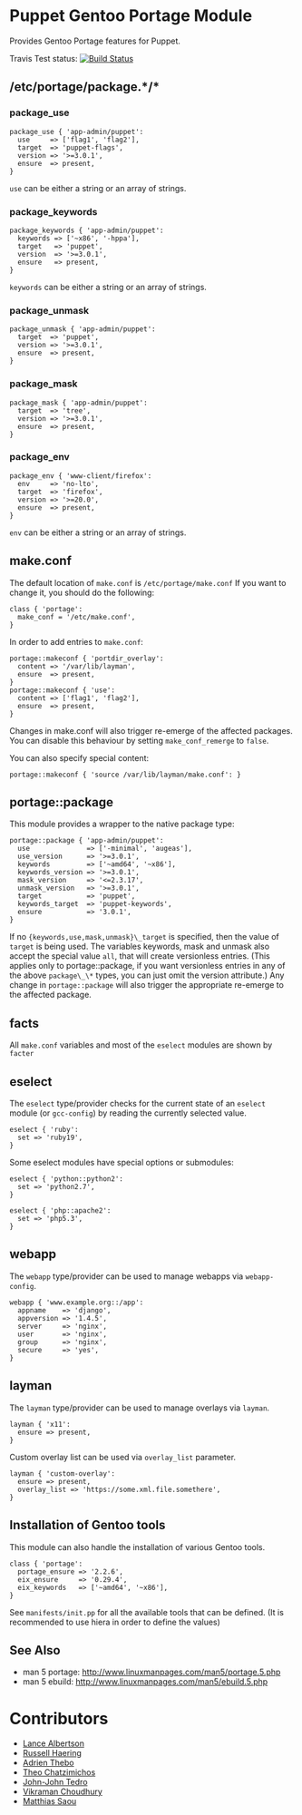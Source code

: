 Puppet Gentoo Portage Module
============================

Provides Gentoo Portage features for Puppet.

Travis Test status: [![Build
Status](https://travis-ci.org/gentoo/puppet-portage.png?branch=master)](https://travis-ci.org/gentoo/puppet-portage)

## /etc/portage/package.\*/\*

### package\_use

    package_use { 'app-admin/puppet':
      use     => ['flag1', 'flag2'],
      target  => 'puppet-flags',
      version => '>=3.0.1',
      ensure  => present,
    }

`use` can be either a string or an array of strings.

### package\_keywords

    package_keywords { 'app-admin/puppet':
      keywords => ['~x86', '-hppa'],
      target   => 'puppet',
      version  => '>=3.0.1',
      ensure   => present,
    }

`keywords` can be either a string or an array of strings.

### package\_unmask

    package_unmask { 'app-admin/puppet':
      target  => 'puppet',
      version => '>=3.0.1',
      ensure  => present,
    }

### package\_mask

    package_mask { 'app-admin/puppet':
      target  => 'tree',
      version => '>=3.0.1',
      ensure  => present,
    }

### package\_env

    package_env { 'www-client/firefox':
      env     => 'no-lto',
      target  => 'firefox',
      version => '>=20.0',
      ensure  => present,
    }

`env` can be either a string or an array of strings.

## make.conf

The default location of `make.conf` is `/etc/portage/make.conf`
If you want to change it, you should do the following:

    class { 'portage':
      make_conf = '/etc/make.conf',
    }

In order to add entries to `make.conf`:

    portage::makeconf { 'portdir_overlay':
      content => '/var/lib/layman',
      ensure  => present,
    }
    portage::makeconf { 'use':
      content => ['flag1', 'flag2'],
      ensure  => present,
    }

Changes in make.conf will also trigger re-emerge of the affected packages. You can disable this behaviour by setting `make_conf_remerge` to `false`.

You can also specify special content:

    portage::makeconf { 'source /var/lib/layman/make.conf': }

## portage::package

This module provides a wrapper to the native package type:

    portage::package { 'app-admin/puppet':
      use              => ['-minimal', 'augeas'],
      use_version      => '>=3.0.1',
      keywords         => ['~amd64', '~x86'],
      keywords_version => '>=3.0.1',
      mask_version     => '<=2.3.17',
      unmask_version   => '>=3.0.1',
      target           => 'puppet',
      keywords_target  => 'puppet-keywords',
      ensure           => '3.0.1',
    }

If no `{keywords,use,mask,unmask}\_target` is specified, then the value of `target`
is being used.  The variables keywords, mask and unmask also accept the special
value `all`, that will create versionless entries. (This applies only to
portage::package, if you want versionless entries in any of the above
`package\_\*` types, you can just omit the version attribute.) Any change in
`portage::package` will also trigger the appropriate re-emerge to the affected
package.

## facts

All `make.conf` variables and most of the `eselect` modules are shown by `facter`

## eselect

The `eselect` type/provider checks for the current state of an `eselect` module
(or `gcc-config`) by reading the currently selected value.

    eselect { 'ruby':
      set => 'ruby19',
    }

Some eselect modules have special options or submodules:

    eselect { 'python::python2':
      set => 'python2.7',
    }

    eselect { 'php::apache2':
      set => 'php5.3',
    }

## webapp

The `webapp` type/provider can be used to manage webapps via `webapp-config`.

    webapp { 'www.example.org::/app':
      appname    => 'django',
      appversion => '1.4.5',
      server     => 'nginx',
      user       => 'nginx',
      group      => 'nginx',
      secure     => 'yes',
    }

## layman

The `layman` type/provider can be used to manage overlays via `layman`.

    layman { 'x11':
      ensure => present,
    }

Custom overlay list can be used via `overlay_list` parameter.

    layman { 'custom-overlay':
      ensure => present,
      overlay_list => 'https://some.xml.file.somethere',
    }

## Installation of Gentoo tools

This module can also handle the installation of various Gentoo tools.

    class { 'portage':
      portage_ensure => '2.2.6',
      eix_ensure     => '0.29.4',
      eix_keywords   => ['~amd64', '~x86'],
    }

See `manifests/init.pp` for all the available tools that can be defined.
(It is recommended to use hiera in order to define the values)

See Also
--------

  * man 5 portage: http://www.linuxmanpages.com/man5/portage.5.php
  * man 5 ebuild: http://www.linuxmanpages.com/man5/ebuild.5.php

Contributors
============

  * [Lance Albertson](https://github.com/ramereth)
  * [Russell Haering](https://github.com/russellhaering)
  * [Adrien Thebo](https://github.com/adrienthebo)
  * [Theo Chatzimichos](https://github.com/tampakrap)
  * [John-John Tedro](https://github.com/udoprog)
  * [Vikraman Choudhury](https://github.com/vikraman)
  * [Matthias Saou](https://github.com/thias)
